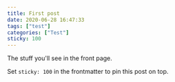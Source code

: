 ```yaml
---
title: First post
date: 2020-06-28 16:47:33
tags: ["test"]
categories: ["Test"]
sticky: 100
---
```


The stuff you'll see in the front page.

<!-- more -->

Set `sticky: 100` in the frontmatter to pin this post on top.
